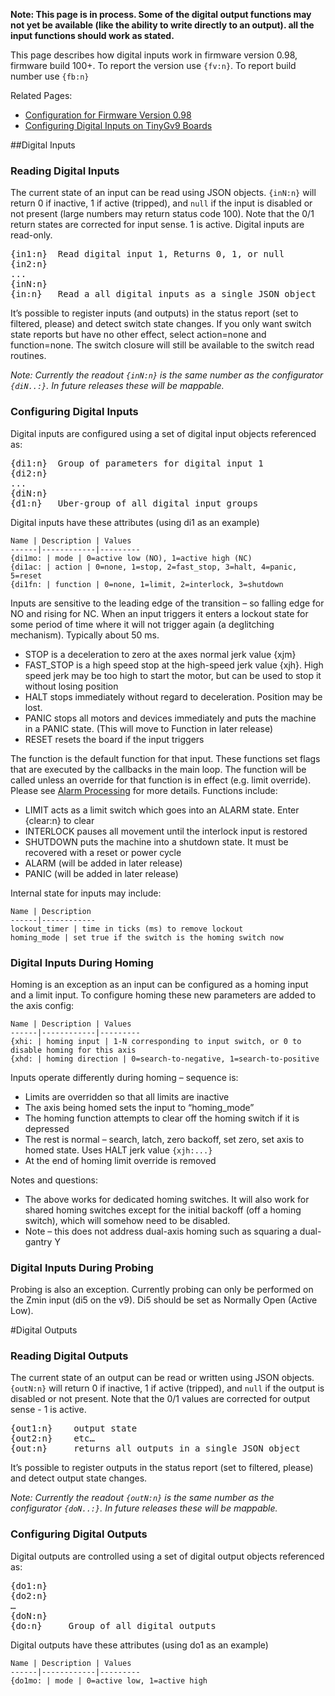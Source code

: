 **Note: This page is in process. Some of the digital output functions may not yet be available (like the ability to write directly to an output). all the input functions should work as stated.**

This page describes how digital inputs work in firmware version 0.98, firmware build 100+. To report the version use `{fv:n}`. To report build number use `{fb:n}`

Related Pages:
- [Configuration for Firmware Version 0.98](Configuration-for-Firmware-Version-0.98)
- [Configuring Digital Inputs on TinyGv9 Boards](TinyGv9-Page)

##Digital Inputs
### Reading Digital Inputs
The current state of an input can be read using JSON objects. `{inN:n}` will return 0 if inactive, 1 if active (tripped), and `null` if the input is disabled or not present (large numbers may return status code 100). Note that the 0/1 return states are corrected for input sense. 1 is active. Digital inputs are read-only.
<pre>
{in1:n}  Read digital input 1, Returns 0, 1, or null
{in2:n}
...
{inN:n}
{in:n}   Read a all digital inputs as a single JSON object
</pre>

It’s possible to register inputs (and outputs) in the status report (set to filtered, please) and detect switch state changes. If you only want switch state reports but have no other effect, select action=none and function=none. The switch closure will still be available to the switch read routines.

_Note: Currently the readout `{inN:n}` is the same number as the configurator `{diN..:}`. In future releases these will be mappable._

### Configuring Digital Inputs
Digital inputs are configured using a set of digital input objects referenced as:
<pre>
{di1:n}  Group of parameters for digital input 1
{di2:n}
...
{diN:n}
{d1:n}   Uber-group of all digital input groups
</pre>

Digital inputs have these attributes (using di1 as an example)

	Name | Description | Values
	------|------------|---------
	{di1mo: | mode | 0=active low (NO), 1=active high (NC)
	{di1ac: | action | 0=none, 1=stop, 2=fast_stop, 3=halt, 4=panic, 5=reset
	{di1fn: | function | 0=none, 1=limit, 2=interlock, 3=shutdown

Inputs are sensitive to the leading edge of the transition – so falling edge for NO and rising for NC. When an input triggers it enters a lockout state for some period of time where it will not trigger again (a deglitching mechanism). Typically about 50 ms.

- STOP is a deceleration to zero at the axes normal jerk value {xjm}
- FAST_STOP is a high speed stop at the high-speed jerk value {xjh}. High speed jerk may be too high to start the motor, but can be used to stop it without losing position
- HALT stops immediately without regard to deceleration. Position may be lost.
- PANIC stops all motors and devices immediately and puts the machine in a PANIC state. (This will move to Function in later release)
- RESET resets the board if the input triggers

The function is the default function for that input. These functions set flags that are executed by the callbacks in the main loop. The function will be called unless an override for that function is in effect (e.g. limit override). Please see [Alarm Processing](Alarm-Processing) for more details. Functions include:

- LIMIT acts as a limit switch which goes into an ALARM state. Enter {clear:n} to clear
- INTERLOCK pauses all movement until the interlock input is restored
- SHUTDOWN puts the machine into a shutdown state. It must be recovered with a reset or power cycle
- ALARM (will be added in later release)
- PANIC (will be added in later release)

Internal state for inputs may include:

	Name | Description 
	------|------------
	lockout_timer | time in ticks (ms) to remove lockout
	homing_mode | set true if the switch is the homing switch now

### Digital Inputs During Homing
Homing is an exception as an input can be configured as a homing input and a limit input. To configure homing these new parameters are added to the axis config:

	Name | Description | Values
	------|------------|---------
	{xhi: | homing input | 1-N corresponding to input switch, or 0 to disable homing for this axis
	{xhd: | homing direction | 0=search-to-negative, 1=search-to-positive

Inputs operate differently during homing – sequence is:
- Limits are overridden so that all limits are inactive
- The axis being homed sets the input to “homing_mode”
- The homing function attempts to clear off the homing switch if it is depressed
- The rest is normal – search, latch, zero backoff, set zero, set axis to homed state. Uses HALT jerk value `{xjh:...}`
- At the end of homing limit override is removed

Notes and questions:
- The above works for dedicated homing switches. It will also work for shared homing switches except for the initial backoff (off a homing switch), which will somehow need to be disabled.
- Note – this does not address dual-axis homing such as squaring a dual-gantry Y

### Digital Inputs During Probing
Probing is also an exception. Currently probing can only be performed on the Zmin input (di5 on the v9). Di5 should be set as Normally Open (Active Low).

#Digital Outputs
### Reading Digital Outputs
The current state of an output can be read or written using JSON objects. `{outN:n}` will return 0 if inactive, 1 if active (tripped), and `null` if the output is disabled or not present. Note that the 0/1 values are corrected for output sense - 1 is active.

<pre>
{out1:n}	output state
{out2:n}	etc…
{out:n}		returns all outputs in a single JSON object
</pre>

It’s possible to register outputs in the status report (set to filtered, please) and detect output state changes.

_Note: Currently the readout `{outN:n}` is the same number as the configurator `{doN..:}`. In future releases these will be mappable._

### Configuring Digital Outputs
Digital outputs are controlled using a set of digital output objects referenced as:
<pre>
{do1:n}
{do2:n}
…
{doN:n}
{do:n}     Group of all digital outputs
</pre>

Digital outputs have these attributes (using do1 as an example)

	Name | Description | Values
	------|------------|---------
	{do1mo: | mode | 0=active low, 1=active high
